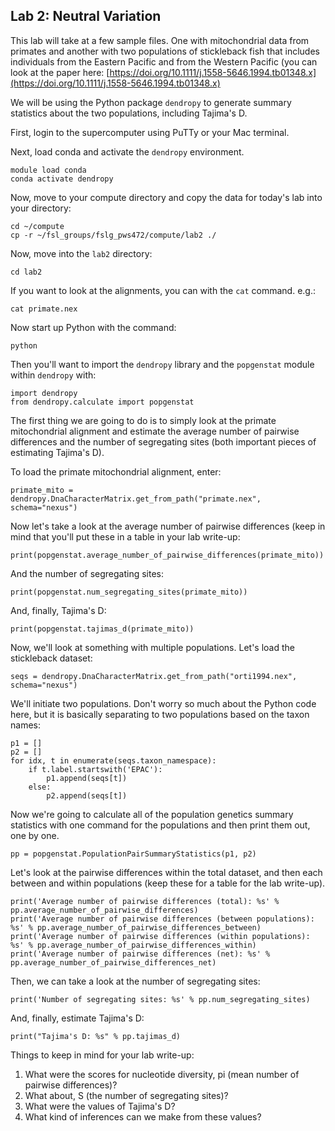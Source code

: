 ## Lab 2: Neutral Variation
This lab will take at a few sample files. One with mitochondrial data from primates and another with two populations of stickleback fish that includes individuals from the Eastern Pacific and from the Western Pacific (you can look at the paper here: [https://doi.org/10.1111/j.1558-5646.1994.tb01348.x](https://doi.org/10.1111/j.1558-5646.1994.tb01348.x)

We will be using the Python package `dendropy` to generate summary statistics about the two populations, including Tajima's D. 

First, login to the supercomputer using PuTTy or your Mac terminal.

Next, load conda and activate the `dendropy` environment.
```
module load conda
conda activate dendropy
```
Now, move to your compute directory and copy the data for today's lab into your directory:
```
cd ~/compute
cp -r ~/fsl_groups/fslg_pws472/compute/lab2 ./
```
Now, move into the `lab2` directory:
```
cd lab2
```
If you want to look at the alignments, you can with the `cat` command. e.g.:
```
cat primate.nex
```
Now start up Python with the command:
```
python
```
Then you'll want to import the `dendropy` library and the `popgenstat` module within `dendropy` with:
```
import dendropy
from dendropy.calculate import popgenstat
```
The first thing we are going to do is to simply look at the primate mitochondrial alignment and estimate the average number of pairwise differences and the number of segregating sites (both important pieces of estimating Tajima's D).

To load the primate mitochondrial alignment, enter:
```
primate_mito = dendropy.DnaCharacterMatrix.get_from_path("primate.nex", schema="nexus")
```

Now let's take a look at the average number of pairwise differences (keep in mind that you'll put these in a table in your lab write-up:
```
print(popgenstat.average_number_of_pairwise_differences(primate_mito))
```
And the number of segregating sites:
```
print(popgenstat.num_segregating_sites(primate_mito))
```
And, finally, Tajima's D:
```
print(popgenstat.tajimas_d(primate_mito))
```
Now, we'll look at something with multiple populations. Let's load the stickleback dataset:
```
seqs = dendropy.DnaCharacterMatrix.get_from_path("orti1994.nex", schema="nexus")
```
We'll initiate two populations. Don't worry so much about the Python code here, but it is basically separating to two populations based on the taxon names:
```
p1 = []
p2 = []
for idx, t in enumerate(seqs.taxon_namespace):
    if t.label.startswith('EPAC'):
        p1.append(seqs[t])
    else:
        p2.append(seqs[t])
```
Now we're going to calculate all of the population genetics summary statistics with one command for the populations and then print them out, one by one.
```
pp = popgenstat.PopulationPairSummaryStatistics(p1, p2)
```
Let's look at the pairwise differences within the total dataset, and then each between and within populations (keep these for a table for the lab write-up).
```
print('Average number of pairwise differences (total): %s' % pp.average_number_of_pairwise_differences)
print('Average number of pairwise differences (between populations): %s' % pp.average_number_of_pairwise_differences_between)
print('Average number of pairwise differences (within populations): %s' % pp.average_number_of_pairwise_differences_within)
print('Average number of pairwise differences (net): %s' % pp.average_number_of_pairwise_differences_net)
```
Then, we can take a look at the number of segregating sites:
```
print('Number of segregating sites: %s' % pp.num_segregating_sites)
```
And, finally, estimate Tajima's D:
```
print("Tajima's D: %s" % pp.tajimas_d)
```
Things to keep in mind for your lab write-up:
1. What were the scores for nucleotide diversity, pi (mean number of pairwise differences)?
2. What about, S (the number of segregating sites)?
3. What were the values of Tajima's D?
4. What kind of inferences can we make from these values?
